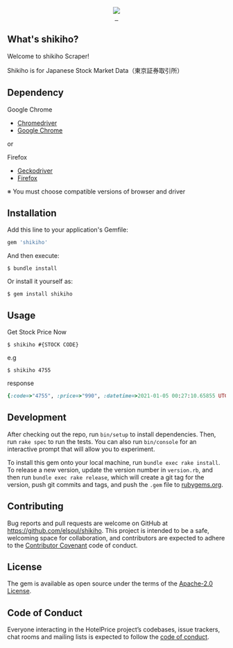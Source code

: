 <p align="center">
  <a aria-label="Ruby logo" href="https://el-soul.com">
    <img src="https://badgen.net/badge/icon/Made%20by%20ELSOUL?icon=ruby&label&color=black&labelColor=black">
  </a>
  <br/>

  <a aria-label="Ruby Gem version" href="https://rubygems.org/gems/shikiho">
    <img alt="" src="https://badgen.net/rubygems/v/shikiho/latest">
  </a>
  <a aria-label="Downloads Number" href="https://rubygems.org/gems/shikiho">
    <img alt="" src="https://badgen.net/rubygems/dt/shikiho">
  </a>
  <a aria-label="License" href="https://github.com/elsoul/shikiho/blob/master/LICENSE">
    <img alt="" src="https://badgen.net/badge/license/Apache/blue">
  </a>
</p>

## What's shikiho?

Welcome to shikiho Scraper!

Shikiho is for Japanese Stock Market Data（東京証券取引所）

## Dependency

Google Chrome

- [Chromedriver](https://chromedriver.chromium.org/downloads)
- [Google Chrome](https://www.google.co.jp/chrome/)

or


Firefox

- [Geckodriver](https://github.com/mozilla/geckodriver/releases)
- [Firefox](https://www.mozilla.org/ja/firefox/new/)


※ You must choose compatible versions of browser and driver

## Installation

Add this line to your application's Gemfile:

```ruby
gem 'shikiho'
```

And then execute:

    $ bundle install

Or install it yourself as:

    $ gem install shikiho



## Usage

Get Stock Price Now

    $ shikiho #{STOCK CODE}

e.g

    $ shikiho 4755

response

```ruby
{:code=>"4755", :price=>"990", :datetime=>2021-01-05 00:27:10.65855 UTC}
```


## Development

After checking out the repo, run `bin/setup` to install dependencies. Then, run `rake spec` to run the tests. You can also run `bin/console` for an interactive prompt that will allow you to experiment.

To install this gem onto your local machine, run `bundle exec rake install`. To release a new version, update the version number in `version.rb`, and then run `bundle exec rake release`, which will create a git tag for the version, push git commits and tags, and push the `.gem` file to [rubygems.org](https://rubygems.org/gems/shikiho).

## Contributing

Bug reports and pull requests are welcome on GitHub at https://github.com/elsoul/shikiho. This project is intended to be a safe, welcoming space for collaboration, and contributors are expected to adhere to the [Contributor Covenant](http://contributor-covenant.org) code of conduct.

## License

The gem is available as open source under the terms of the [Apache-2.0 License](https://www.apache.org/licenses/LICENSE-2.0).

## Code of Conduct

Everyone interacting in the HotelPrice project’s codebases, issue trackers, chat rooms and mailing lists is expected to follow the [code of conduct](https://github.com/elsoul/shikiho/blob/master/CODE_OF_CONDUCT.md).
